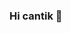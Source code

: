 ### Hi cantik 👋

<!--
**rafaelyerikhovarel/rafaelyerikhovarel** is a ✨ _special_ ✨ repository because its `README.md` (this file) appears on your GitHub profile.

Here are some ideas to get you started:

- sayang sama Rafael?...
- 🌱 I’m currently learning ...
- 👯 I’m looking to collaborate on ...
- 🤔 I’m looking for help with ...
- 💬 Ask me about ...
- 📫 How to reach me: ...
- 😄 Pronouns: ...
- ⚡ Fun fact: ...
-->
